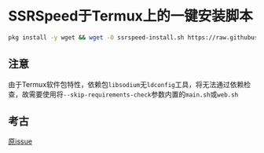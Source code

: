 # SSRSpeed于Termux上的一键安装脚本
```bash
pkg install -y wget && wget -O ssrspeed-install.sh https://raw.githubusercontent.com/w311ang/SSRSpeed-script/master/install.sh && bash ssrspeed-install.sh
```
## 注意
由于Termux软件包特性，依赖包`libsodium`无`ldconfig`工具，将无法通过依赖检查，故需要使用将`--skip-requirements-check`参数内置的`main.sh`或`web.sh`
## 考古
[原issue](https://github.com/NyanChanMeow/SSRSpeed/issues/108)
